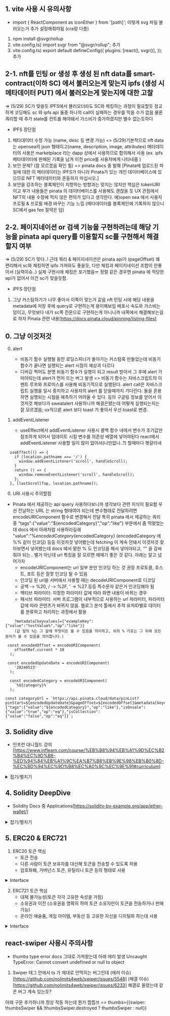 ## 1. vite 사용 시 유의사항

- import { ReactComponent as iconEther } from '[path]';
  이렇게 svg 파일 불러오는거 추가 설정해줘야됨 (cra랑 다름)

1. npm install @svgr/rollup
2. vite.config.ts) import svgr from "@svgr/rollup"; 추가
3. vite.config.ts) export default defineConfig({
   plugins: [react(), svgr()],
   }); 추가

## 2-1. nft를 민팅 or 생성 후 생성 된 nft data를 smart-contract(이하 SC) 에서 불러오는게 맞는지 ipfs (생성 시 메타데이터 PUT) 에서 불러오는게 맞는지에 대한 고찰

=> (5/29) SC가 맞을듯 IPFS에서 불러오더라도 SC와 체킹하는 과정이 필요할듯
정교하게 코딩해도 sc 와 ipfs api 둘중 하나의 call이 실패하는 경우를 막을 수가 없음
물론 쿼리할 때 추가 state를 컨트롤 해야돼서 가스비가 증가하겠지만 별수 없는듯하다

- IPFS 장단점

1. 메타데이터 수정 가능 (name, desc 등 변경 가능)
   => (5/29)기본적으로 nft data는 opensea의 json 형태이고(name, description, image, attributes)
   메타데이터의 사용은 marketplace 라는 dapp 상에서 사용하므로 합의해서 사용
   (ex. ipfs 메타데이터에 판매된 기록을 남겨 이전 price를 사용자에게 나타내줌 )
2. 보안 문제? (잘 모르겠음 확인 필)
   => pinata docs 중 발췌 [Pinata에 업로드된 파일에 대한 이 메타데이터는 IPFS가 아니라 Pinata가 있는 개인 데이터베이스에 있으므로 NFT 메타데이터와 혼동하지 마십시오.]
3. 보안을 강조하는 블록체인이 지향하는 방향과는 맞지는 않지만 핵심은 tokenURI 이고 부가 내용들은 pinata 의 데이터베이스를 사용해도 괜찮을 듯
   UX 관점에서 NFT의 내용 수정에 적지 않은 편의가 있다고 생각한다. 예)open sea 에서 사용자 프로필 & 프로필 배경 바꾸는 기능 느낌 (메타데이터를 블록체인에 기록하지 않으니 SC에서 gas fee 절약은 덤)

## 2-2. 페이지네이션 or 검색 기능을 구현하려는데 해당 기능을 pinata api query를 이용할지 sc를 구현해서 해결할지 여부

=> (5/29) SC가 맞다..! 근데 쿼리 & 페이지네이션은 pinata api가 (pageOffset) 꽤 편리해서 sc와 체킹하면 ipfs 가져와도 좋을듯, 다만 체킹과 페이지네이션 조합이 안좋아서 (실력이슈..) 실제 구현시에 체킹은 포기했음ㅠ
정렬 같은 경우엔 pinata 에 적당한 api가 없어서 이건 sc가 맞을듯함.

- IPFS 장단점

1. 그냥 커스텀하기가 너무 좋아서 이쪽이 맞는거 같음 nft 민팅 시에 해당 내용을 metadata에 저장 후에 query로 구현하는게 용이해보임 배포시 속도와 가스비는 덤이고, 무엇보다 내가 sc쪽 전문으로 구현하는게 아니니까 내쪽에서 해결해보는걸로 하자
   Pinata 관련 내용[https://docs.pinata.cloud/pinning/listing-files]

## 0. 그냥 이것저것

0. alert

   - 비동기 함수 실행될 동안 로딩스피너가 돌아가는 커스텀훅 만들었는데 비동기 함수가 끝나면 실행되는 alert 시점이 예상과 다르다
   - 디버깅 찍어도 분명 비동기 함수가 실행이 되고 result 받아서 그 후에 alert 가 떠야되는데 alert가 먼저 뜨는 버그 발생
     => 비동기 함수는 자바스크립트의 이벤트 루프와 프로미스를 사용해 비동기적으로 실행된다.
     alert call은 자바스크립트 실행을 일시 중지하고 사용자의 alert 를 닫을때까지 기다린다. 둘을 혼용하면 실행되는 시점을 예측하기 어려울 수 있다. 등의 구글링 정보를 얻어서 이것저것 해보다가 sweatalert 사용하니까 해결은됐는데
     어떻게 실행되는지는 잘 모르겠음;
     ux적으론 alert 보다 toast 가 좋아서 우선 toast로 변경.

1. addEventListener
   - useEffect에서 addEventListener 사용시 콜백 함수 내에서 변수가 초기값만 참조하게 되어서 업데이트 시킬 변수를 의존성 배열에 넣어야된다
     react에서 addEventListener 사용할 일이 많이 없어서(나만없나..?) 할때마다 헷갈리네

```
  useEffect(() => {
    if (location.pathname === '/') {
      window.addEventListener('scroll', handleScroll);
    }
    return () => {
      window.removeEventListener('scroll', handleScroll);
    };
  }, [lastScrollTop, location.pathname]);
```

0. URI 사용시 주의할점

- Pinata 에서 제공하는 api query 사용하다보니까 생각보다 관련 지식이 필요함
  우선 전날하는 URL 는 string 형태여야 되는데 변수형태로 전달하려면 encodeURIComponent 함수로 변경해서 전달
  특히 pinata 에서 제공하는 쿼리 중 "tags":{"value":"${encodedCategory}","op":"like"} 부분에서 좀 막혔었는데
    docs 에서 아래처럼 사용하라길래 "value":"%${encodedCategory}%", "value":${encodedCategory} (encodedCategory 에 %% 같이 인코딩)
  등등 이것저것 넣어봤는데 fetching 이 계속 안돼서 이것저것 찾아보면서 넣어봤는데 docs 에서 말한 % 도 인코딩을 해서 넣어야되고, "" 을 감싸줘야 되는.. 별거 아닌데 url 특징을 잘 모르면 헤매기 좋은 것 같다. 아래는 알고 넘어가자
  - encodeURIComponent는 url 일부 분만 인코딩 하는 것 권장 프로토콜, 호스트, 포트 등은 잘못 인코딩 될 수 있음
  - 인코딩 된 url을 서버에서 사용할 때는 decodeURIComponent로 디코딩
  - 공백 -> %20, / -> %2F, ' -> %27 등등 특수문자 같은거 인코딩해야 됨
  - 액티브 파라미터: 지정한 파라미터 값에 따라 화면 내용이 바뀌는 경우
  - 패시브 파라미터: 서버 프로그램이 내부적으로 사용하는 url 파라미터, 파라미터 값에 따라 콘텐츠가 바뀌지 않음. 웹로그 분석 툴에서 추적 유저ID별로 데이터를 분류하고 처리하는 과정에서 활용

```
    ?metadata[keyvalues]={"exampleKey":{"value":"testValue%","op":"like"}}
    (값 앞의 %는 그 앞에 무엇이든 올 수 있음을 의미하고, 뒤의 % 기호는 그 뒤에 모든 문자가 올 수 있음을 의미합니다.)
```

```
 const encodedOffset = encodeURIComponent(
    offsetRef.current * 10
  );

 const encodedUpdateDate = encodeURIComponent(
    '20240523'
  );

  const encodedCategory = encodeURIComponent(
    `%${category}%`
  );

const categoryUrl = `https://api.pinata.cloud/data/pinList?pinStart=${encodedUpdateDate}&pageOffset=${encodedOffset}&metadata[keyvalues]={"tags":{"value":"${encodedCategory}","op":"like"},"isOnsale":{"value":"true","op":"eq"},"isCollection":{"value":"false","op":"eq"}}`;

```

## 3. Solidity dive

- 인프런 대니월드 강의[https://www.inflearn.com/course/%EB%B8%94%EB%A1%9D%EC%B2%B4%EC%9D%B8-%ED%94%84%EB%A1%9C%EA%B7%B8%EB%9E%98%EB%B0%8D-%EC%BD%94%EC%9D%B8%EC%A0%9C%EC%9E%91#curriculum]

<details>
<summary>접기/펼치기</summary>

1. dataType

   - state(상태변수): 함수 밖에 선언됨 -> 블록체인에 기록이 됨(저장됨)
   - local(지역변수): 함수 안에 선언됨 -> 블록체인에 기록 안됨
   - global(전역변수): 블록체인에 정보들을 제공함(window 처럼 이미 기록된 변수를 사용하는 것).

```
contract Temp {
   string public text = "hello world"; // 상태변수
   uint public num = 123; // 상태변수

   - 상태변수 중 상수
   address public constant MY_ADDRESS = 0X5B38DA....f56 // 상태변수 (상수)
   // 수정될 수 없는 변수
   // 하드코딩 된 값(value) -> 가스 비용(수수료)를 절약해줌
   // 대문자로 코딩 권장.

   - 상태변수 중 불변(immutable)
   // 생성자(constructor) 안에 선언될 수 있음. 값이 수정되진 않음.
   address public immutable MY_IM_ADDRESS;
   constructor() {
      MY_ADDRESS = msg.sender; // 현재 컨트랙트를 배포한 계정.
   }

   function dataType() public {
      uint i = 456; // 지역변수
      uint timestamp = block.timestamp; // 전역변수 (현재 블록의 타임스탬프)
      address sender = msg.sender; // 지역변수 (현재 컨트랙트의 호출자(caller))
   }
}
```

2. Gas

```
- 트랜잭션 -> 가스비
- 사용한 가스(gas spent) \* 가스 가격(gas price) = 트랜잭션 비용
- Gas Price(가스가격) : gas 당 지불할 이더의 양.
- 가스 가격이 더 높은 트랜잭션 먼저 처리됨.
- 사용되지 않은 가스는 환불 됨.
- gas limit(가스제한) 사용자가 설정한 최대 가스 비용
- block gas limit : 블록에 허용된 최대 가스 비용.(네트워크 설정)
- 1 이더는 10^18 웨이(wei)
   uint public oneWei = 1 wei;
   bool public isOneWei = 1 wei == 1;
   uint public onEther = 1 ether;
   bool public isOneEther = 1 ether = 1e18; // 10^18 wei
```

3. Mapping

```
contract Mapping {
   // keyType => valueType
   // keyType : 모든 기본값(int, bytes, string, contract..)
   // valueType : 다른 맵핑, 배열 포함한 유형.
   // mapping 반복 안됨.

   mapping(address => uint) public myAddressMap;
   function setMyAddressMap(address _addr, uint _i) public {
      myAddressMap[_addr] = _i;
   }
   function getMyAddressMap(address _addr) public view returns(uint) {
      return myAddressMap[_addr];
   }
   function removeMyAddressMap(address _addr) public {
      delete  myAddressMap[_addr];
   }
}

constract Mapping2 {
    // mapping(uint => Book) public books;
    mapping(address => mapping(uint => Book)) public myBooks;

    // Book 정보 구조체
    struct Book {
        string title;
        string Author;
    }

    // function addBook(uint _id, string memory _title, string memory _author) //public {
    //     books[_id] = Book(_title, _author);
    // }
    function addMyBook(uint _id, string memory _title, string memory _author) public {
        myBooks[msg.sender][_id] = Book(_title, _author);
    }
}
```

4. Array

```
contract Array {
   uint[] public arr;        // 동적배열
   uint[] public arr2 = [1,2,3];
   uint[10] public fixedArr; // 정적배열

   function getTargetArr(uint _i) public view returns(uint) {
      return arr[_i];
   }
   function getArr() public view returns(uint[] memory) {
      return arr;
   }
   function getArrLength() public view returns(uint) {
      return arr.length;
   }
   function pushArr(uint _num) public {
      arr.push(_num); // 배열의 크기가 1씩 증가하면서 데이터 삽입
   }
   function popArr() public {
      arr.pop(); // 배열의 마지막부터 하나씩 제거
   }
   function removeArr(uint _index) public {
      delete arr[_index]; // 배열의 특정 주소를 제거
   }
   function example() external {
      uint[] memory a = new uint[](5);
      // coding...
   }
}
```

5. Enum[https://solidity-by-example.org/enum/]
   - 열거형(enum)
   - 상태추적, 모델선택, 컨트랙트 안, 밖 선언 가능

```
contract Enuum {
   enum Status {
      Pending,  //0 (uint 값은 자동으로 지정되고 Status의 명칭만 정해주면됨)
      Shipped,  //1
      Accepted, //2
      Rejected, //3
      Canceled  //4
   }
   Status public status; // 0
   function set(Status _status) public {
      status = _status; // 사용자로부터 Status 상태를 업데이트
   }
   function get() public view returns(Status) {
      return status;
   }
   function cancel() public {
      status = Status.Canceled;
   }
   function reset() public {
      delete status; // 0으로 초기화
   }
}
```

6. Struct(구조체)

```
contract Struuct {
   struct Todo {
      string text;
      bool completed;
   }
   Todo[] public todos;

   // function getTargetTodo(uint _index) public view returns(string memory, bool) {
   //      Todo storage todo = todos[_index];
   //      return (todo.text, todo.completed);
   // }
   function createTodo(string calldata _text) public {
      // 배열을 업데이트 하는 3가지 방법A
      todos.push(Todo(_text, false));
      // todos.push(Todo({text: _text, completed: false}));

      // Todo memory todo;
      // todo.text = _text;
      // todos.push(todo);
   }
   function updateText(uint _index, string calldata _text) public {
      Todo storage todo = todos[_index];
      todo.text = _text;
   }
   function toggleCompleted(uint _index) public {
      Todo storage todo = todos[_index];
      todo.completed = !todo.completed;
   }
}
```

7. Function
8. View vs Pure

```
// view 상태변수를 변경시키지 않는 함수에 사용  (no Set)
// pure 상태변수를 변경시키지 않는 함수 & 상태변수를 읽지도 않는 함수 (no Set & Get)

uint pulic num = 1; // 상태변수
function getPlusNum(uint _i) public view returns (uint) {
   return num + _i; // 상태변수 [num] get
}
function getPlusAnything(uint _i, uint _j) public pure return (uint) {
   return _i + _j;
}
```

9. Error

```
// 에러가 발생하면 트랜잭션 중에 상태변화를 취소(undo)
// require: 실행 전에 조건, 입력 값 확인(검증)
// revert: 가스비 조금 발생, 엄격한 상황
// assert: 코드가 절대 false가 되어서는 안되는 상황 체크(개발자 디버깅 용이)
// 사용자 임의: 로그를 다양하게 블록체인에 기록, 확인.
function testRequire(uint _i) public pure {
   require(_i > 10, "input must be greater than 10");
   // 코드 실행
}
function testRevert(uint _i) public pure {
   if (_i <= 10) {
      revert("input must be greater than 10");
   }
   // 코드 실행
}
uint public validatedNum;
function testAssert() public view {
   assert(validatedNum == 0);
}

//사용자 정의 에러
error InsufficientBalance(uint256 balance, uint256 withdrawAmount);
function testCustomError(uint _withdrawAmount) public view {
   uint bal = address(this).balance; // 현재 컨트랙트 이더 잔액
   if(bal < _withdrawAmount) {
      revert InsufficientBalance({ balance: bal, withdrawAmount: _withdrawAmount });
   }
}
```

10. Modifier (수정자)

```
contract Modifier {
   // 함수 호출하기 전 후에 실행할 수 있는 코드.
   // 엑세스 제한, 유효한 입력값 확인, 재진입 해킹차단.

   address public owner;
   constructor() {
      owner = msg.sender;
   }
   modifier onlyOwner() {
      require(msg.sender == owner, "Not owner!");
      _; // 수정자가 끝났다는 것 체크
   }
   modifier validAddress(address _addr) {
      require(_addr == address(0), "Not valid address!");
      _;
   }
   function changeOwner(address _newOwner) public onlyOwner validAddress(_newOwner) {
      owner = _newOwner;
   }
}
```

11. Event

```
// 블록체인에 대한 로그를 남길 수 있다.
// 이벤트 수신 및 사용자 인터페이스 업데이트 시 log
// 저렴한 형태의 블록체인에 저장이 가능하다.
contract Eveent {
    event Log(address indexed sender, string message);
    event SomethingLog();

    function eventTest() public {
        emit Log(msg.sender, "hello, EVENT!");
        emit Log(msg.sender, "2nd Log!!");
        emit SomethingLog();
    }
}
```

12. Constructor (생성자)
13. Inferitance (상속)
14. Function 속성의 차이

```
// 함수와 상태 변수의 다른 계약에서의 엑세스 여부 선언
// public- 모든 계약 및 계정에서 호출 가능
// private- 함수를 정의하는 계약 내에서만 가능
// internalinternal- 함수 를 상속받은 계약 내부에서만 가능
// external- 다른 계약 및 계정만 호출할 수 있습니다.
// 상태변수는 public, private, internal 사용 가능 하지만 external은 사용 불가능.

contract Base {
    // 이 계약을 상속받은 계약은 이 함수를 호출할 수 없습니다.
    function privateFunc() private pure returns (string memory) {
        return "private function called";
    }

    function testPrivateFunc() public pure returns (string memory) {
        return privateFunc();
    }

    function internalFunc() internal pure returns (string memory) {
        return "internal function called";
    }

    function testInternalFunc() public pure [virtual] returns (string memory) {
        return internalFunc();
    }

    function publicFunc() public pure returns (string memory) {
        return "public function called";
    }

    function externalFunc() external pure returns (string memory) {
        return "external function called";
    }

    // external 함수는 해당 계약 내부에서 실행되지 않습니다. testExternalFunc() 호출 x
    // function testExternalFunc() public pure returns (string memory) {
    //     return externalFunc();
    // }

    // 상태변수 속성
    string private privateVar = "my private variable";
    string internal internalVar = "my internal variable";
    string public publicVar = "my public variable";
    // 상태변수는 external 사용 x
    // string external externalVar = "my external variable";
}

contract Child is Base {
    // 상속된 함수의 [private] function 과 상태변수는 사용x
    // function testPrivateFunc() public pure returns (string memory) {
    //     return privateFunc();
    // }

    // Internal function은 호출이 가능하다.
    function testInternalFunc() public pure [override] returns (string memory) {
        return internalFunc();
    }
}
```

15. Interface

```
// 다른 컨트랙트와 상호작용
// function 구현할 수 없음
// 다른 인터페이스에서 상속할 수 있음
// 선언된 모든 함수는 external 함수여야 함.
// 생성자를 선언할 수 없습니다.
// 상태 변수를 선언할 수 없습니다.
contract Counter {
    uint public count;
    function increment() external {
        count += 1;
    }
}

interface Icounter {
    function count() external view returns (uint);
    function increment() external;
}

contract MyContract {
    function incrementCounter(address _counterContractAddress) external {
        Icounter(_counterContractAddress).increment();
    }
    function getCount(address _counterContractAddress) external view returns (uint) {
        return Icounter(_counterContractAddress).count();
    }
}
```

16. Payable

```
// 함수, 상태변수 payable -> 이더를 받을 수 있음.
contract Payable {
    address payable public owner;
    constructor() payable {
        owner = payable (msg.sender);
    }

    function deposit() public payable {

    }
    function notPayable() public {

    }
    function withdraw() public {
        uint amount = address(this).balance;
        (bool success, ) = owner.call{value: amount}("");
        require(success, "Failed to send Ether");
    }
    function transfer(address payable _to, uint _amount) public {
        (bool success, ) = _to.call{value: _amount}("");
        require(success, "Failed to send Ether");
    }
}
```

17. Send Ether & Receive Ether

```
// transfer(2300 가스, 오류 발생)
// send(2300 가스, bool 반환)
// call(모든 가스 또는 설정된 가스를 전달하고 bool을 반환합니다)

// receive() msg.data가 비어 있으면 호출되고,
// 그렇지 않으면 fallback() 호출됨.
contract ReceiveEther {
    receive() external payable {}
    fallback() external payable {}
    function getBalance() public view returns (uint) {
        return address(this).balance;
    }
}

// docs 에는 ether 전송하는거 call 권장.
// data log 찍어보려고 추가하니가 에러남 왜 나는지 아직 모르겠음;
contract SendEther {
    function sendViaTransfer(address payable _to) public payable {
        _to.transfer(msg.value);
    }
    function sendViaSend(address payable _to) public payable {
        bool sent = _to.send(msg.value);
        require(sent, "Failed to send Ether");
    }
    // event Log(address indexed sender, bytes data);
    function sendViaCall(address payable _to) public payable {
        (bool sent, bytes memory data) = _to.call{value: msg.value}("");
        require(sent, "Failed to send Ether");
        // emit Log(msg.sender, data); 이거 웨 안돼냐~
    }
}
```

18. Import
19. Smart Contract (간단한 예약시스템)

```
// SPDX-License-Identifier: MIT
pragma solidity ^0.8.25;

contract Reservation {
    address payable public owner;
    enum RoomStatus {
        empty, // 0
        full   // 1
    }
    RoomStatus public roomStatus;
    constructor () payable {
        owner = payable(msg.sender);
        roomStatus = RoomStatus.empty;
    }


    // receive() external payable { }
    // fallback() external payable { }
    // function getBalance() public view returns (uint256) {
    //     return address(this).balance;
    // }
    function deposit() public payable {}

    modifier isRoomEmpty() {
        require(roomStatus == RoomStatus.empty, "This room is not empty");
        _;
    }
    modifier validBookingPrive() {
        require(msg.value >= 2 ether, "Not enough Eth");
        _;
    }
    event LogBook(address _occupant, uint _value);
    // function book() public payable isRoomEmpty validBookingPrive {
    //     roomStatus = RoomStatus.full;
    //     owner.transfer(msg.value);
    //     emit LogBook(msg.sender, msg.value);
    // }
    // function book() -> receive() external 로 변경

    receive() external payable isRoomEmpty validBookingPrive {
        roomStatus = RoomStatus.full;
        owner.transfer(msg.value);
        emit LogBook(msg.sender, msg.value);
    }

    function toggleRoomStatus() public {
        if (roomStatus == RoomStatus.empty) {
            roomStatus = RoomStatus.full;
        } else {
            roomStatus = RoomStatus.empty;
        }
    }
}
```

</details>

## 4. Solidity DeepDive

- Solidity Docs 중 Applications[https://solidity-by-example.org/app/ether-wallet/]

<details>
<summary>접기/펼치기</summary>

1. NFT 경매

```
// 가이드
// 1. NFT 판매자는 이 계약을 배포합니다.
// 2. 경매는 7일 동안 진행됩니다.
// 3. 참가자는 현재 최고 입찰자보다 더 많은 ETH를 예치하여 입찰할 수 있습니다.
// 4. 모든 입찰자는 현재 최고 입찰자가 아닌 경우 입찰을 철회할 수 있습니다.
// 5. 경매 후(7일 후) 최고 입찰자는 NFT의 새로운 소유자가 됩니다.
// 6. 판매자는 가장 높은 입찰가인 ETH를 받습니다.

interface IERC721 {
    function safeTransferFrom(address from, address to, uint tokenId) external;
    function transferFrom(address, address, uint) external;
}

contract Auction {
    event Start(string message);
    event Bid(address indexed bidder, uint value, string message);
    event Withdraw(address indexed bidder, uint value, string message);
    event End(address indexed highestBidder, uint highestBid, string message);

    IERC721 public nft;
    uint public nftId;

    address payable public seller;
    uint public endAt;
    bool public started;
    bool public ended;

    address public highestBidder;
    uint public highestBid;
    mapping(address => uint) public bids;

    constructor(address _nft, uint _nftId, uint _startingBid) {
        nft = IERC721(_nft);
        nftId = _nftId;

        seller = payable(msg.sender);
        highestBid = _startingBid;
    }

    function start() external {
        require(!started, "Already started!");
        require(msg.sender == seller, "Only seller can start to Auction");

        nft.transferFrom(msg.sender, address(this), nftId);
        started = true;
        endAt = block.timestamp + 7 days;

        emit Start("Auction start!");
    }

    function bid() external payable {
        require(started, "Auction is not started");
        require(block.timestamp < endAt, "Auction is already ended");
        require(msg.value > highestBid, "Your bid must be higher than current price");

        if (highestBidder != address(0)) {
            bids[highestBidder] += highestBid;
        }

        highestBidder = msg.sender;
        highestBid = msg.value;

        emit Bid(msg.sender, msg.value, "You have participated in the bidding");
    }

    function withdraw() external {
        uint balance = bids[msg.sender];
        // payable(msg.sender).transfer(balance);
        (bool success,) = payable(msg.sender).call{value: balance}("");
        require(success, "Failed to send Ether");

        bids[msg.sender] = 0;
        emit Withdraw(msg.sender, balance, "You have canceled your bid");
    }

    function end() external {


        ended = true;
        if (highestBidder != address(0)) {
            nft.safeTransferFrom(address(this), highestBidder, nftId);
            seller.transfer(highestBid);
        } else {
            nft.safeTransferFrom(address(this), seller, nftId);
        }

        emit End(highestBidder, highestBid, "Auction has ended! Thank you");
    }
}
```

</details>

## 5. ERC20 & ERC721

1. ERC20 토큰 핵심
   - 토큰 전송
   - 다른 사람이 토큰 보유자를 대신해 토큰을 전송할 수 있도록 허용
   - 암호화폐, 거버넌스 토큰, 유틸리니 토큰 등의 형태로 사용

<details>
<summary>Interface</summary>

```
interface IERC20 {
   function totalSupply() external view returns (uint256);
   function balanceOf(address account) external view returns (uint256);
   function transfer(address recipient, uint256 amount)
      external
      returns (bool);
   function allowance(address owner, address spender)
      external
      view
      returns (uint256);
   function approve(address spender, uint256 amount) external returns (bool);
   function transferFrom(address sender, address recipient, uint256 amount)
      external
      returns (bool);
}
```

</details>

2. ERC721 토큰 핵심
   - 대체 불가능성(토큰 각각 고유한 속성을 가짐)
   - 소유권과 이전 (소유권을 명확히 하여 토큰 소유자만이 토큰을 전송하거나 판매 가능)
   - 온라인 예술품, 게임 아이템, 부동산 등 고유한 자산을 디지털화 하는데 사용

<details>
<summary>Interface</summary>

```
interface IERC721 is IERC165 {
    function balanceOf(address owner) external view returns (uint256 balance);
    function ownerOf(uint256 tokenId) external view returns (address owner);
    function safeTransferFrom(address from, address to, uint256 tokenId)
        external;
    function safeTransferFrom(
        address from,
        address to,
        uint256 tokenId,
        bytes calldata data
    ) external;
    function transferFrom(address from, address to, uint256 tokenId) external;
    function approve(address to, uint256 tokenId) external;
    function getApproved(uint256 tokenId)
        external
        view
        returns (address operator);
    function setApprovalForAll(address operator, bool _approved) external;
    function isApprovedForAll(address owner, address operator)
        external
        view
        returns (bool);
}

```

</details>

## react-swiper 사용시 주의사항

- thumbs type error
  docs 그대로 가져왔는데 아래 에러 발생
  Uncaught TypeError: Cannot convert undefined or null to object

1. Swiper 태그 안에서 ts 가 제대로 안먹히는 버그인데
   (에러 이슈)[https://github.com/nolimits4web/swiper/issues/5548]
   (해결 이슈)[https://github.com/nolimits4web/swiper/issues/6233]
   해결로 올렸는데 같은 버그 계속 있는듯?

아래 구문 추가하니까 정상 작동 하는데 뭔가 찝찝쓰
=> thumbs={{swiper: thumbsSwiper && !thumbsSwiper.destroyed ? thumbsSwiper : null}}
